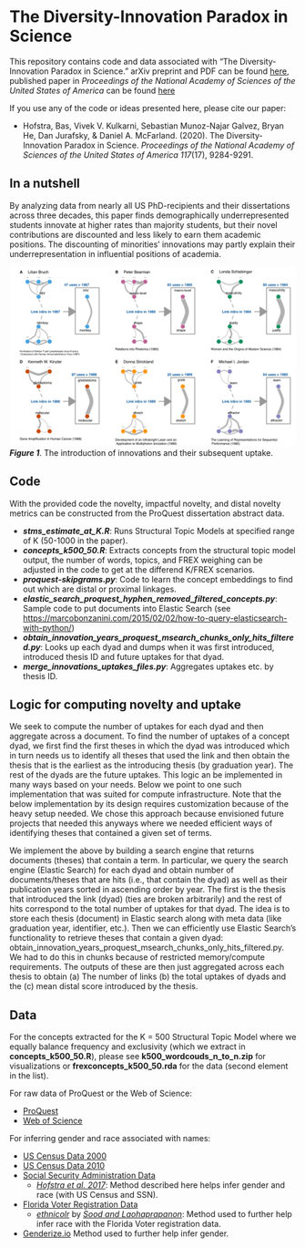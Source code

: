 The Diversity-Innovation Paradox in Science
===========================================

This repository contains code and data associated with “The
Diversity-Innovation Paradox in Science.” arXiv preprint and PDF can be
found [here](https://arxiv.org/abs/1909.02063), published paper in
*Proceedings of the National Academy of Sciences of the United States of
America* can be found [here](https://www.pnas.org/content/117/17/9284)

If you use any of the code or ideas presented here, please cite our
paper:

-   Hofstra, Bas, Vivek V. Kulkarni, Sebastian Munoz-Najar Galvez, Bryan
    He, Dan Jurafsky, & Daniel A. McFarland. (2020). The
    Diversity-Innovation Paradox in Science. *Proceedings of the
    National Academy of Sciences of the United States of America
    117*(17), 9284-9291.

In a nutshell
-------------

By analyzing data from nearly all US PhD-recipients and their
dissertations across three decades, this paper finds demographically
underrepresented students innovate at higher rates than majority
students, but their novel contributions are discounted and less likely
to earn them academic positions. The discounting of minorities’
innovations may partly explain their underrepresentation in influential
positions of academia.

![picture](fig_1.png) ***Figure 1***. The introduction of innovations
and their subsequent uptake.

Code
----

With the provided code the novelty, impactful novelty, and distal
novelty metrics can be constructed from the ProQuest dissertation
abstract data.

-   ***stms\_estimate\_at\_K.R***: Runs Structural Topic Models at
    specified range of K (50-1000 in the paper).
-   ***concepts\_k500\_50.R***: Extracts concepts from the structural
    topic model output, the number of words, topics, and FREX weighing
    can be adjusted in the code to get at the differend K/FREX
    scenarios.
-   ***proquest-skipgrams.py***: Code to learn the concept embeddings to
    find out which are distal or proximal linkages.
-   ***elastic\_search\_proquest\_hyphen\_removed\_filtered\_concepts.py***:
    Sample code to put documents into Elastic Search (see
    <a href="https://marcobonzanini.com/2015/02/02/how-to-query-elasticsearch-with-python/" class="uri">https://marcobonzanini.com/2015/02/02/how-to-query-elasticsearch-with-python/</a>)
-   ***obtain\_innovation\_years\_proquest\_msearch\_chunks\_only\_hits\_filtered.py***:
    Looks up each dyad and dumps when it was first introduced,
    introduced thesis ID and future uptakes for that dyad.
-   ***merge\_innovations\_uptakes\_files.py***: Aggregates uptakes etc.
    by thesis ID.

Logic for computing novelty and uptake
--------------------------------------

We seek to compute the number of uptakes for each dyad and then
aggregate across a document. To find the number of uptakes of a concept
dyad, we first find the first theses in which the dyad was introduced
which in turn needs us to identify all theses that used the link and
then obtain the thesis that is the earliest as the introducing thesis
(by graduation year). The rest of the dyads are the future uptakes. This
logic an be implemented in many ways based on your needs. Below we point
to one such implementation that was suited for compute infrastructure.
Note that the below implementation by its design requires customization
because of the heavy setup needed. We chose this approach because
envisioned future projects that needed this anyways where we needed
efficient ways of identifying theses that contained a given set of
terms.

We implement the above by building a search engine that returns
documents (theses) that contain a term. In particular, we query the
search engine (Elastic Search) for each dyad and obtain number of
documents/theses that are hits (i.e., that contain the dyad) as well as
their publication years sorted in ascending order by year. The first is
the thesis that introduced the link (dyad) (ties are broken arbitrarily)
and the rest of hits correspond to the total number of uptakes for that
dyad. The idea is to store each thesis (document) in Elastic search
along with meta data (like graduation year, identifier, etc.). Then we
can efficiently use Elastic Search’s functionality to retrieve theses
that contain a given dyad:
obtain\_innovation\_years\_proquest\_msearch\_chunks\_only\_hits\_filtered.py.
We had to do this in chunks because of restricted memory/compute
requirements. The outputs of these are then just aggregated across each
thesis to obtain (a) The number of links (b) the total uptakes of dyads
and the (c) mean distal score introduced by the thesis.

Data
----

For the concepts extracted for the K = 500 Structural Topic Model where
we equally balance frequency and exclusivity (which we extract in
**concepts\_k500\_50.R**), please see **k500\_wordcouds\_n\_to\_n.zip**
for visualizations or **frexconcepts\_k500\_50.rda** for the data
(second element in the list).

For raw data of ProQuest or the Web of Science:

-   [ProQuest](https://www.proquest.com/)
-   [Web of Science](https://www.proquest.com/)

For inferring gender and race associated with names:

-   [US Census Data
    2000](https://census.gov/topics/population/genealogy/data/2000_surnames.html)
-   [US Census Data
    2010](https://census.gov/topics/population/genealogy/data/2010_surnames.html)
-   [Social Security Administration
    Data](https://www.ssa.gov/oact/babynames/limits.html)
    -   [*Hofstra et
        al. 2017*](https://journals.sagepub.com/doi/full/10.1177/0003122417705656):
        Method described here helps infer gender and race (with US
        Census and SSN).
-   [Florida Voter Registration
    Data](https://dataverse.harvard.edu/dataset.xhtml?persistentId=doi:10.7910/DVN/UBIG3F)
    -   [*ethnicolr*](https://github.com/appeler/ethnicolr) by [*Sood
        and Laohaprapanon*](https://arxiv.org/abs/1805.02109): Method
        used to further help infer race with the Florida Voter
        registration data.
-   [Genderize.io](https://genderize.io/) Method used to further help
    infer gender.

